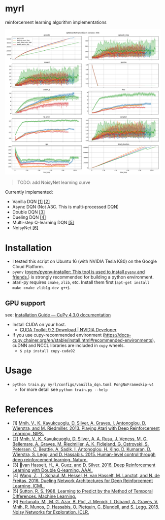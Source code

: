 # myrl
reinforcement learning algorithm implementations

![history.png](history.png)
> TODO: add NoisyNet learning curve

Currently implemented:
- Vanilla DQN [[1]](#References) [[2]](#References)
- Async DQN (Not A3C. This is multi-processed DQN)
- Double DQN [[3]](#References)
- Dueling DQN [[4]](#References)
- Multi-step Q-learning DQN [[5]](#References)
- NoisyNet [[6]](#References)

# Installation
- I tested this script on Ubuntu 16 (with NVIDIA Tesla K80) on the Google Cloud Platform.
- `pyenv` ([pyenv/pyenv-installer: This tool is used to install `pyenv` and friends.](https://github.com/pyenv/pyenv-installer#github-way-recommended "pyenv/pyenv-installer: This tool is used to install `pyenv` and friends."))
  is strongly recommended for building a python environment.
- atari-py requires `cmake`, `zlib`, etc. Install them first (`apt-get install make cmake zlib1g-dev g++`).

## GPU support
see: [Installation Guide — CuPy 4.3.0 documentation](http://docs-cupy.chainer.org/en/stable/install.html "Installation Guide — CuPy 4.3.0 documentation")

- Install CUDA on your host.
  - [CUDA Toolkit 9.2 Download | NVIDIA Developer](https://developer.nvidia.com/cuda-downloads "CUDA Toolkit 9.2 Download | NVIDIA Developer")
- If you use cupy-recommended environment (https://docs-cupy.chainer.org/en/stable/install.html#recommended-environments),
  cuDNN and NCCL libraries are included in `cupy` wheels.
  - `$ pip install cupy-cuda92`

# Usage
- `python train.py myrl/configs/vanilla_dqn.toml PongNoFrameskip-v4`
  - for more detail see `python train.py --help`

# References
- [1] [Mnih, V., K. Kavukcuoglu, D. Silver, A. Graves, I. Antonoglou, D. Wierstra, and M. Riedmiller. 2013. Playing Atari with Deep Reinforcement Learning. NIPS.](https://arxiv.org/abs/1312.5602)
- [2] [Mnih, V., K. Kavukcuoglu, D. Silver, A. A. Rusu, J. Veness, M. G. Bellemare, A. Graves, M. Riedmiller, A. K. Fidjeland, G. Ostrovski, S. Petersen, C. Beattie, A. Sadik, I. Antonoglou, H. King, D. Kumaran, D. Wierstra, S. Legg, and D. Hassabis. 2015. Human-level control through deep reinforcement learning. Nature.](https://web.stanford.edu/class/psych209/Readings/MnihEtAlHassibis15NatureControlDeepRL.pdf)
- [3] [van Hasselt, H., A. Guez, and D. Silver. 2016. Deep Reinforcement Learning with Double Q-learning. AAAI.](https://arxiv.org/abs/1509.06461)
- [4] [Wang, Z., T. Schaul, M. Hessel, H. van Hasselt, M. Lanctot, and N. de Freitas. 2016. Dueling Network Architectures for Deep Reinforcement Learning. ICML.](https://arxiv.org/abs/1511.06581)
- [5] [Sutton, R. S. 1988. Learning to Predict by the Method of Temporal Differences. Machine Learning.](https://pdfs.semanticscholar.org/9c06/865e912788a6a51470724e087853d7269195.pdf)
- [6] [Fortunato, M., M. G. Azar, B. Piot, J. Menick, I. Osband, A. Graves, V. Mnih, R. Munos, D. Hassabis, O. Pietquin, C. Blundell, and S. Legg. 2018. Noisy Networks for Exploration. ICLR.](http://arxiv.org/abs/1706.10295)

